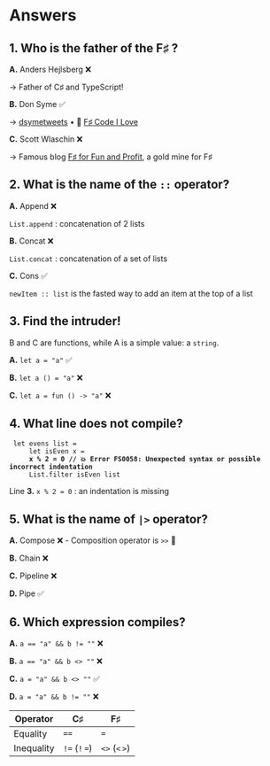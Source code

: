 # Answers

## 1. Who is the father of the F♯ ?

**A.** Anders Hejlsberg ❌

→ Father of C♯ and TypeScript!

**B.** Don Syme ✅

→ [dsymetweets](https://twitter.com/dsymetweets) • 🎥 [F♯ Code I Love](https://www.youtube.com/watch?v=1AZA1zoP-II)

**C.** Scott Wlaschin ❌

→ Famous blog [F♯ for Fun and Profit](https://fsharpforfunandprofit.com/), a gold mine for F♯

## 2. What is the name of the `::` operator?

**A.** Append ❌

`List.append` : concatenation of 2 lists

**B.** Concat ❌

`List.concat` : concatenation of a set of lists

**C.** Cons ✅

`newItem :: list` is the fasted way to add an item at the top of a list

## 3. Find the intruder!

B and C are functions, while A is a simple value: a `string`.

**A.** `let a = "a"` ✅

**B.** `let a () = "a"` ❌

**C.** `let a = fun () -> "a"` ❌

## 4. What line does not compile?

<pre class="language-fsharp" data-line-numbers><code class="lang-fsharp"> let evens list =
     let isEven x =
<strong>     x % 2 = 0 // 💥 Error FS0058: Unexpected syntax or possible incorrect indentation
</strong>     List.filter isEven list
</code></pre>

Line **3.** `x % 2 = 0` : an indentation is missing

## 5. What is the name of `|>` operator?

**A.** Compose ❌ - Composition operator is `>>` 📍

**B.** Chain ❌

**C.** Pipeline ❌

**D.** Pipe ✅

## 6. Which expression compiles?

**A.** `a == "a" && b != ""` ❌

**B.** `a == "a" && b <> ""` ❌

**C.** `a = "a" && b <> ""` ✅

**D.** `a = "a" && b != ""` ❌

| Operator   | C♯             | F♯             |
|------------|----------------|----------------|
| Equality   | `==`           | `=`            |
| Inequality | `!=` (`!` `=`) | `<>` (`<` `>`) |
